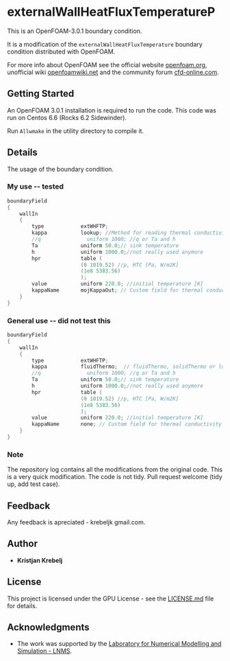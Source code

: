 # externalWallHeatFluxTemperatureP

This is an OpenFOAM-3.0.1 boundary condition.

It is a modification of the 
`externalWallHeatFluxTemperature`
boundary condition distributed with OpenFOAM.

For more info about OpenFOAM see the official website [openfoam.org](https://openfoam.org/), unofficial wiki
[openfoamwiki.net](https://openfoamwiki.net/index.php/Main_Page) and the community forum
[cfd-online.com](https://www.cfd-online.com/Forums/openfoam/).

## Getting Started

An OpenFOAM 3.0.1 installation is required to run the code. This code was run on Centos 6.6 (Rocks 6.2 Sidewinder).

Run `Allwmake` in the utility directory to compile it.

## Details
The usage of the boundary condition.

### My use -- tested
```cpp
boundaryField
{
    wallIn
    {
        type            extWHFTP;
        kappa           lookup; //Method for reading thermal conductivity.
        //q               uniform 1000; //q or Ta and h
        Ta              uniform 50.0;// sink temperature
        h               uniform 1000.0;//not really used anymore
        hpr             table (
                        (0 1019.52) //p, HTC [Pa, W/m2K]
                        (1e8 5383.56)
                        );
        value           uniform 220.0; //initial temperature [K]
        kappaName       mojKappaOut; // Custom field for thermal conductivity
    }
}
```
### General use -- did not test this
```cpp
boundaryField
{
    wallIn
    {
        type            extWHFTP;
        kappa           fluidThermo;  // fluidThermo, solidThermo or lookup//Method for reading thermal conductivity.
        //q               uniform 1000; //q or Ta and h
        Ta              uniform 50.0;// sink temperature
        h               uniform 1000.0;//not really used anymore
        hpr             table (
                        (0 1019.52) //p, HTC [Pa, W/m2K]
                        (1e8 5383.56)
                        );
        value           uniform 220.0; //initial temperature [K]
        kappaName       none; // Custom field for thermal conductivity
    }
}
```
### Note
The repository log contains all the modifications from the original code.
This is a very quick modification.
The code is not tidy.
Pull request welcome (tidy up, add test case).

## Feedback

Any feedback is apreciated - krebeljk gmail.com.

## Author

* **Kristjan Krebelj**

## License

This project is licensed under the GPU License - see the [LICENSE.md](LICENSE.md) file for details.

## Acknowledgments

* The work was supported by the [Laboratory for Numerical Modelling and Simulation - LNMS](http://lab.fs.uni-lj.si/lnms/).
